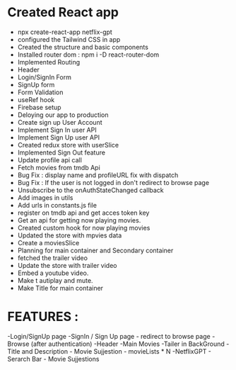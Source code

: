# Created React app 
 - npx create-react-app netflix-gpt
 - configured the Tailwind CSS in app 
 - Created the structure and basic components
 - Installed router dom :  npm i -D react-router-dom
 - Implemented Routing
 - Header
 - Login/SignIn Form 
 - SignUp form 
 - Form Validation
 - useRef hook
 - Firebase setup 
 - Deloying our app to production
 - Create sign up User Account
 - Implement Sign In user API 
 - Implement Sign Up user API 
 - Created redux store with userSlice 
 - Implemented Sign Out feature
 - Update profile api call 
 - Fetch movies from tmdb Api 
 - Bug Fix : display name and profileURL fix with dispatch 
 - Bug Fix : If the user is not logged in don't redirect to browse page 
 - Unsubscribe to the onAuthStateChanged callback 
 - Add images in utils
 - Add urls in constants.js file 
 - register on tmdb api and get acces token key 
 - Get an api for getting now playing movies.  
 - Created custom hook for now playing movies 
 - Updated the store with mpvies data 
 - Create a moviesSlice 
 - Planning for main container and Secondary container 
 - fetched the trailer video 
 - Update the store with trailer video 
 - Embed a youtube video. 
 - Make t autiplay and mute. 
 - Make Title for main container 
 
 


 # FEATURES :  
-Login/SignUp page 
    -SignIn / Sign Up page 
    - redirect to browse page 
-Browse (after authentication)
   -Header
   -Main Movies 
      -Tailer in BackGround 
      -Title and Description 
      - Movie Sujjestion
          - movieLists * N 
-NetflixGPT
    - Serarch Bar
    - Movie Sujjestions          
